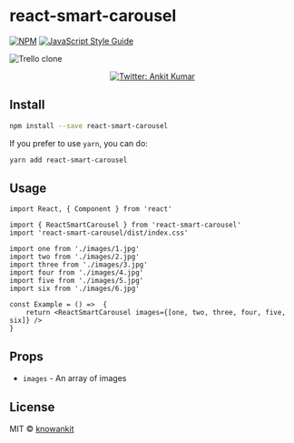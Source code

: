 # react-smart-carousel

[![NPM](https://img.shields.io/npm/v/react-smart-carousel.svg)](https://www.npmjs.com/package/react-smart-carousel) [![JavaScript Style Guide](https://img.shields.io/badge/code_style-standard-brightgreen.svg)](https://standardjs.com)

![Trello clone](https://github.com/knowankit/react-smart-carousel/blob/develop/smart-carousel.gif)
<p align="center">
  <a href="https://twitter.com/knowankit">
    <img alt="Twitter: Ankit Kumar" src="https://img.shields.io/twitter/follow/knowankit.svg?style=social" target="_blank" />
  </a>
</p>

## Install

```bash
npm install --save react-smart-carousel
```

If you prefer to use `yarn`, you can do:

```bash
yarn add react-smart-carousel
```

## Usage

```tsx
import React, { Component } from 'react'

import { ReactSmartCarousel } from 'react-smart-carousel'
import 'react-smart-carousel/dist/index.css'

import one from './images/1.jpg'
import two from './images/2.jpg'
import three from './images/3.jpg'
import four from './images/4.jpg'
import five from './images/5.jpg'
import six from './images/6.jpg'

const Example = () =>  {
    return <ReactSmartCarousel images={[one, two, three, four, five, six]} />
}

```

## Props

* `images` - An array of images

## License

MIT © [knowankit](https://github.com/knowankit)
